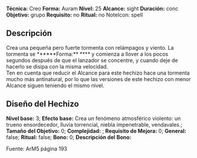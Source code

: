 
**Técnica:** Creo
**Forma:** Auram
**Nivel:** 25
**Alcance:** sight 
**Duración:** conc  
**Objetivo:** grupo
**Requisito:** no
**Ritual:** no
NoteIcon: spell




## Descripción 
<p>Crea una pequeña pero fuerte tormenta con relámpagos y viento. La tormenta se ******Forma:** **** y comienza a llover a los pocos segundos después de que el lanzador se concentre, y cuando deje de hacerlo se disipa con la misma velocidad.<br>Ten en cuenta que reducir el Alcance para este hechizo hace una tormenta mucho más antinatural, por lo que las versiones de este hechizo con menor Alcance siguen teniendo el mismo nivel.</p>

## Diseño del Hechizo 

**Nivel base:** 3; **Efecto base:** Crea un fenómeno atmosférico violento: un trueno ensordecedor, lluvia torrencial, niebla impenetrable, vendavales.;  **Tamaño del **Objetivo:**** 0; **Complejidad:** ; **Requisito de Mejora:** 0; **General:** false; **Ritual:** false; **Bono:** 0; **Descripción del** **Bono:** 

Fuente: ArM5 página 193
